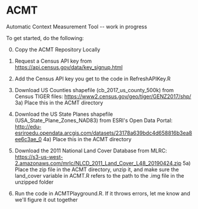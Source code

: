 # ACMT
Automatic Context Measurement Tool -- work in progress

To get started, do the following:

0) Copy the ACMT Repository Locally
1) Request a Census API key from https://api.census.gov/data/key_signup.html
2) Add the Census API key you get to the code in RefreshAPIKey.R

3) Download US Counties shapefile (cb_2017_us_county_500k) from Census TIGER files: https://www2.census.gov/geo/tiger/GENZ2017/shp/
    3a) Place this in the ACMT directory

4) Download the US State Planes shapefile (USA_State_Plane_Zones_NAD83) from ESRI's Open Data Portal: http://edu-esriroedu.opendata.arcgis.com/datasets/23178a639bdc4d658816b3ea8ee6c3ae_0
    4a) Place this in the ACMT directory

5) Download the 2011 National Land Cover Database from MLRC: https://s3-us-west-2.amazonaws.com/mrlc/NLCD_2011_Land_Cover_L48_20190424.zip
    5a) Place the zip file in the ACMT directory, unzip it, and make sure the land_cover variable in ACMT.R refers to the path to the .img file in the unzipped folder

6) Run the code in ACMTPlayground.R. If it throws errors, let me know and we'll figure it out together
